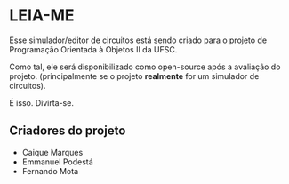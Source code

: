 # LEIA-ME #

Esse simulador/editor de circuitos está sendo criado para o projeto de Programação Orientada à Objetos II da UFSC. 

Como tal, ele será disponibilizado como open-source após a avaliação do projeto. (principalmente se o projeto **realmente** for um simulador de circuitos).

É isso. Divirta-se. 

## Criadores do projeto ##

* Caique Marques
* Emmanuel Podestá
* Fernando Mota